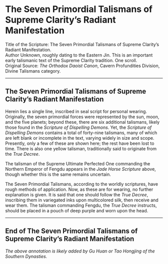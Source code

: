 # The Seven Primordial Talismans of Supreme Clarity’s Radiant Manifestation

Title of the Scripture: The Seven Primordial Talismans of Supreme Clarity’s Radiant Manifestation.  
Author Unknown, roughly dating to the Eastern Jin. This is an important early talismanic text of the Supreme Clarity tradition. One scroll.  
Original Source: *The Orthodox Daoist Canon*, Cavern Profundities Division, Divine Talismans category.

---

## The Seven Primordial Talismans of Supreme Clarity’s Radiant Manifestation

Herein lies a single line, inscribed in seal script for personal wearing. Originally, the seven primordial forces were represented by the sun, moon, and the five planets; beyond these, there are six additional talismans, likely those found in the *Scripture of Dispelling Demons*. Yet, the *Scripture of Dispelling Demons* contains a total of forty-nine talismans, many of which are left blank or incomplete in the text, varying widely in size and scope. Presently, only a few of these are shown here; the rest have been lost to time. There is also one yellow talisman, traditionally said to originate from the *True Decree*.

The talisman of the Supreme Ultimate Perfected One commanding the Northern Emperor of Fengdu appears in the *Jade Horse Scripture* above, though whether this is the same remains uncertain.

The Seven Primordial Talismans, according to the worldly scriptures, have rough methods of application. Now, as these are for wearing, no further explanation is given. It is said that one should follow the *True Decree*, inscribing them in variegated inks upon multicolored silk, then receive and wear them. The talisman commanding Fengdu, the *True Decree* instructs, should be placed in a pouch of deep purple and worn upon the head.

---

## End of The Seven Primordial Talismans of Supreme Clarity’s Radiant Manifestation

*The above annotation is likely added by Gu Huan or Tao Hongjing of the Southern Dynasties.*